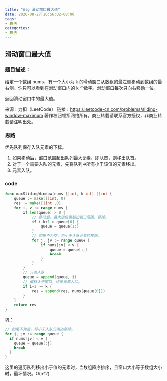 ```yaml
---
title: "Alg 滑动窗口最大值"
date: 2020-08-27T10:56:02+08:00
tags:
- 算法
categories: 
- 算法
---
```


## 滑动窗口最大值

### 题目描述：

给定一个数组 nums，有一个大小为 k 的滑动窗口从数组的最左侧移动到数组的最右侧。你只可以看到在滑动窗口内的 k 个数字。滑动窗口每次只向右移动一位。

返回滑动窗口中的最大值。

来源：力扣（LeetCode）
链接：https://leetcode-cn.com/problems/sliding-window-maximum
著作权归领扣网络所有。商业转载请联系官方授权，非商业转载请注明出处。

<!--more-->

### 思路

优先队列保存入队元素的下标。

1. 如果移动后，窗口范围超出队列最大元素，即队首，则移出队首。
2. 对于一个需要入队的元素，先将队列中所有小于该值的元素移出。
3. 元素入队。

### code

```go
func maxSlidingWindow(nums []int, k int) []int {
	queue := make([]int, 0)
	res := make([]int ,0)
	for i, v := range nums {
		if len(queue) > 0 {
			// 移动后，最大值位置超出窗口范围，移除。
			if i-k+1 > queue[0] {
				queue = queue[1:]
			}
			// 如果不为空，将小于入队元素的移除。
			for j, jv := range queue {
				if nums[jv] < v {
					queue = queue[:j]
					break
				}
			}
		}
		// 元素入队
		queue = append(queue, i)
		// 偏移大于窗口，结果元素入队。
		if i+1 >= k {
			res = append(res, nums[queue[0]])
		}
	}
	return res
}
```

坑：

```go
// 如果不为空，将小于入队元素的移除。
for j, jv := range queue {
  if nums[jv] < v {
    queue = queue[:j]
    break
  }
}
```

这里的遍历队列移出小于值的元素时，当数组降序排序，且窗口大小等于数组大小时，最坏情况。O(n^2)